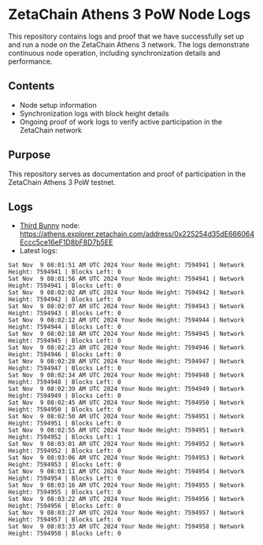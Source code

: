 # ZetaChain Athens 3 PoW Node Logs
This repository contains logs and proof that we have successfully set up and run a node on the ZetaChain Athens 3 network. The logs demonstrate continuous node operation, including synchronization details and performance.

## Contents
- Node setup information
- Synchronization logs with block height details
- Ongoing proof of work logs to verify active participation in the ZetaChain network

## Purpose
This repository serves as documentation and proof of participation in the ZetaChain Athens 3 PoW testnet.

## Logs

- [Third Bunny](https://thirdbunny.xyz/) node: https://athens.explorer.zetachain.com/address/0x225254d35dE666064Eccc5ce16eF1D8bF8D7b5EE
- Latest logs:
```
Sat Nov  9 08:01:51 AM UTC 2024 Your Node Height: 7594941 | Network Height: 7594941 | Blocks Left: 0
Sat Nov  9 08:01:56 AM UTC 2024 Your Node Height: 7594941 | Network Height: 7594941 | Blocks Left: 0
Sat Nov  9 08:02:02 AM UTC 2024 Your Node Height: 7594942 | Network Height: 7594942 | Blocks Left: 0
Sat Nov  9 08:02:07 AM UTC 2024 Your Node Height: 7594943 | Network Height: 7594943 | Blocks Left: 0
Sat Nov  9 08:02:12 AM UTC 2024 Your Node Height: 7594944 | Network Height: 7594944 | Blocks Left: 0
Sat Nov  9 08:02:18 AM UTC 2024 Your Node Height: 7594945 | Network Height: 7594945 | Blocks Left: 0
Sat Nov  9 08:02:23 AM UTC 2024 Your Node Height: 7594946 | Network Height: 7594946 | Blocks Left: 0
Sat Nov  9 08:02:28 AM UTC 2024 Your Node Height: 7594947 | Network Height: 7594947 | Blocks Left: 0
Sat Nov  9 08:02:34 AM UTC 2024 Your Node Height: 7594948 | Network Height: 7594948 | Blocks Left: 0
Sat Nov  9 08:02:39 AM UTC 2024 Your Node Height: 7594949 | Network Height: 7594949 | Blocks Left: 0
Sat Nov  9 08:02:45 AM UTC 2024 Your Node Height: 7594950 | Network Height: 7594950 | Blocks Left: 0
Sat Nov  9 08:02:50 AM UTC 2024 Your Node Height: 7594951 | Network Height: 7594951 | Blocks Left: 0
Sat Nov  9 08:02:55 AM UTC 2024 Your Node Height: 7594951 | Network Height: 7594952 | Blocks Left: 1
Sat Nov  9 08:03:01 AM UTC 2024 Your Node Height: 7594952 | Network Height: 7594952 | Blocks Left: 0
Sat Nov  9 08:03:06 AM UTC 2024 Your Node Height: 7594953 | Network Height: 7594953 | Blocks Left: 0
Sat Nov  9 08:03:11 AM UTC 2024 Your Node Height: 7594954 | Network Height: 7594954 | Blocks Left: 0
Sat Nov  9 08:03:16 AM UTC 2024 Your Node Height: 7594955 | Network Height: 7594955 | Blocks Left: 0
Sat Nov  9 08:03:22 AM UTC 2024 Your Node Height: 7594956 | Network Height: 7594956 | Blocks Left: 0
Sat Nov  9 08:03:27 AM UTC 2024 Your Node Height: 7594957 | Network Height: 7594957 | Blocks Left: 0
Sat Nov  9 08:03:33 AM UTC 2024 Your Node Height: 7594958 | Network Height: 7594958 | Blocks Left: 0
```
